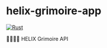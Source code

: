 # helix-grimoire-app

[![Rust](https://github.com/slackmagic/helix-grimoire-app/actions/workflows/rust.yml/badge.svg)](https://github.com/slackmagic/helix-grimoire-app/actions/workflows/rust.yml)


🦀🌌🐱‍👤 HELIX Grimoire API
